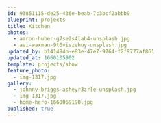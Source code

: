 ```yaml
---
id: 93851115-de25-436e-beab-7c3bcf2abbb9
blueprint: projects
title: Kitchen
photos:
  - aaron-huber-g7se2s4lab4-unsplash.jpg
  - avi-waxman-9t0viszehuy-unsplash.jpg
updated_by: b141494b-e83e-47e7-9764-f2f9777af861
updated_at: 1660105902
template: projects/show
feature_photo:
  - img-1317.jpg
gallery:
  - johnny-briggs-asheyr3zrle-unsplash.jpg
  - img-1317.jpg
  - home-hero-1660069190.jpg
published: true
---
```

